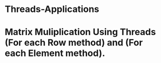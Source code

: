 # Threads-Applications
#	Matrix Muliplication Using Threads (For each Row method) and (For each Element method).

